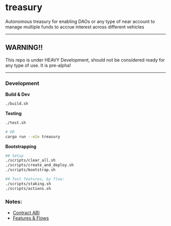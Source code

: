# treasury
Autonomous treasury for enabling DAOs or any type of near account to manage multiple funds to accrue interest across different vehicles

----

## WARNING!!

This repo is under HEAVY Development, should not be considered ready for any type of use. It is pre-alpha!

----

### Development

**Build & Dev**

```bash
./build.sh
```

**Testing**

```bash
./test.sh

# OR
cargo run --e2e treasury
```

**Bootstrapping**

```bash
## Setup
./scripts/clear_all.sh
./scripts/create_and_deploy.sh
./scripts/bootstrap.sh

## Test features, by flow:
./scripts/staking.sh
./scripts/actions.sh
```

### Notes:

* [Contract ABI](./ABI.md)
* [Features & Flows](./FLOWS.md)